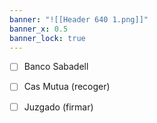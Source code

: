 ```yaml
---
banner: "![[Header 640 1.png]]"
banner_x: 0.5
banner_lock: true
---
```

- [ ] Banco Sabadell 
- [ ] Cas Mutua (recoger)
- [ ] Juzgado (firmar)

